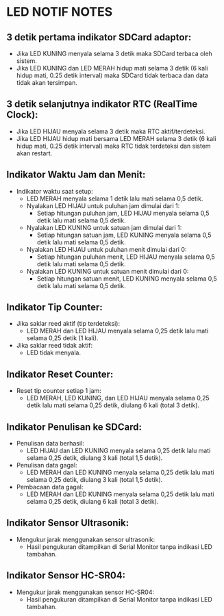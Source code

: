 # LED NOTIF NOTES

## 3 detik pertama indikator SDCard adaptor:
- Jika LED KUNING menyala selama 3 detik maka SDCard terbaca oleh sistem.
- Jika LED KUNING dan LED MERAH hidup mati selama 3 detik (6 kali hidup mati, 0.25 detik interval) maka SDCard tidak terbaca dan data tidak akan tersimpan.

## 3 detik selanjutnya indikator RTC (RealTime Clock):
- Jika LED HIJAU menyala selama 3 detik maka RTC aktif/terdeteksi.
- Jika LED HIJAU hidup mati bersama LED MERAH selama 3 detik (6 kali hidup mati, 0.25 detik interval) maka RTC tidak terdeteksi dan sistem akan restart.

## Indikator Waktu Jam dan Menit:
- Indikator waktu saat setup:
  - LED MERAH menyala selama 1 detik lalu mati selama 0,5 detik.
  - Nyalakan LED HIJAU untuk puluhan jam dimulai dari 1:
    - Setiap hitungan puluhan jam, LED HIJAU menyala selama 0,5 detik lalu mati selama 0,5 detik.
  - Nyalakan LED KUNING untuk satuan jam dimulai dari 1:
    - Setiap hitungan satuan jam, LED KUNING menyala selama 0,5 detik lalu mati selama 0,5 detik.
  - Nyalakan LED HIJAU untuk puluhan menit dimulai dari 0:
    - Setiap hitungan puluhan menit, LED HIJAU menyala selama 0,5 detik lalu mati selama 0,5 detik.
  - Nyalakan LED KUNING untuk satuan menit dimulai dari 0:
    - Setiap hitungan satuan menit, LED KUNING menyala selama 0,5 detik lalu mati selama 0,5 detik.

## Indikator Tip Counter:
- Jika saklar reed aktif (tip terdeteksi):
  - LED MERAH dan LED HIJAU menyala selama 0,25 detik lalu mati selama 0,25 detik (1 kali).
- Jika saklar reed tidak aktif:
  - LED tidak menyala.

## Indikator Reset Counter:
- Reset tip counter setiap 1 jam:
  - LED MERAH, LED KUNING, dan LED HIJAU menyala selama 0,25 detik lalu mati selama 0,25 detik, diulang 6 kali (total 3 detik).

## Indikator Penulisan ke SDCard:
- Penulisan data berhasil:
  - LED HIJAU dan LED KUNING menyala selama 0,25 detik lalu mati selama 0,25 detik, diulang 3 kali (total 1,5 detik).
- Penulisan data gagal:
  - LED MERAH dan LED KUNING menyala selama 0,25 detik lalu mati selama 0,25 detik, diulang 3 kali (total 1,5 detik).
- Pembacaan data gagal:
  - LED MERAH dan LED KUNING menyala selama 0,25 detik lalu mati selama 0,25 detik, diulang 6 kali (total 3 detik).

## Indikator Sensor Ultrasonik:
- Mengukur jarak menggunakan sensor ultrasonik:
  - Hasil pengukuran ditampilkan di Serial Monitor tanpa indikasi LED tambahan.

## Indikator Sensor HC-SR04:
- Mengukur jarak menggunakan sensor HC-SR04:
  - Hasil pengukuran ditampilkan di Serial Monitor tanpa indikasi LED tambahan.
